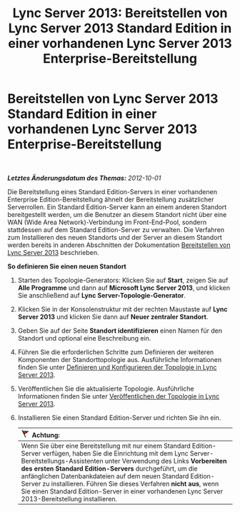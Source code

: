 ﻿---
title: 'Lync Server 2013: Bereitstellen von Lync Server 2013 Standard Edition in einer vorhandenen Lync Server 2013 Enterprise-Bereitstellung'
TOCTitle: Bereitstellen von Lync Server 2013 Standard Edition in einer vorhandenen Lync Server 2013 Enterprise-Bereitstellung
ms:assetid: 05ea128d-6c94-49b3-b28b-477367196425
ms:mtpsurl: https://technet.microsoft.com/de-de/library/Gg398112(v=OCS.15)
ms:contentKeyID: 49293055
ms.date: 05/19/2016
mtps_version: v=OCS.15
ms.translationtype: HT
---

# Bereitstellen von Lync Server 2013 Standard Edition in einer vorhandenen Lync Server 2013 Enterprise-Bereitstellung

 

_**Letztes Änderungsdatum des Themas:** 2012-10-01_

Die Bereitstellung eines Standard Edition-Servers in einer vorhandenen Enterprise Edition-Bereitstellung ähnelt der Bereitstellung zusätzlicher Serverrollen. Ein Standard Edition-Server kann an einem anderen Standort bereitgestellt werden, um die Benutzer an diesem Standort nicht über eine WAN (Wide Area Network)-Verbindung im Front-End-Pool, sondern stattdessen auf dem Standard Edition-Server zu verwalten. Die Verfahren zum Installieren des neuen Standorts und der Server an diesem Standort werden bereits in anderen Abschnitten der Dokumentation [Bereitstellen von Lync Server 2013](lync-server-2013-deploying-lync-server.md) beschrieben.

**So definieren Sie einen neuen Standort**

1.  Starten des Topologie-Generators: Klicken Sie auf **Start**, zeigen Sie auf **Alle Programme** und dann auf **Microsoft Lync Server 2013**, und klicken Sie anschließend auf **Lync Server-Topologie-Generator**.

2.  Klicken Sie in der Konsolenstruktur mit der rechten Maustaste auf **Lync Server 2013** und klicken Sie dann auf **Neuer zentraler Standort**.

3.  Geben Sie auf der Seite **Standort identifizieren** einen Namen für den Standort und optional eine Beschreibung ein.

4.  Führen Sie die erforderlichen Schritte zum Definieren der weiteren Komponenten der Standorttopologie aus. Ausführliche Informationen finden Sie unter [Definieren und Konfigurieren der Topologie in Lync Server 2013](lync-server-2013-defining-and-configuring-the-topology.md).

5.  Veröffentlichen Sie die aktualisierte Topologie. Ausführliche Informationen finden Sie unter [Veröffentlichen der Topologie in Lync Server 2013](lync-server-2013-publish-the-topology.md).

6.  Installieren Sie einen Standard Edition-Server und richten Sie ihn ein.
    
    <table>
    <thead>
    <tr class="header">
    <th><img src="images/JJ205186.Caution(OCS.15).gif" title="Caution" alt="Caution" />Achtung:</th>
    </tr>
    </thead>
    <tbody>
    <tr class="odd">
    <td>Wenn Sie über eine Bereitstellung mit nur einem Standard Edition-Server verfügen, haben Sie die Einrichtung mit dem Lync Server-Bereitstellungs-Assistenten unter Verwendung des Links <strong>Vorbereiten des ersten Standard Edition-Servers</strong> durchgeführt, um die anfänglichen Datenbankdateien auf dem neuen Standard Edition-Server zu installieren. Führen Sie dieses Verfahren <strong>nicht aus</strong>, wenn Sie einen Standard Edition-Server in einer vorhandenen Lync Server 2013-Bereitstellung installieren.</td>
    </tr>
    </tbody>
    </table>

